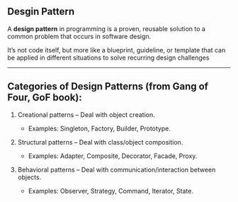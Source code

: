 ## Desgin Pattern

A **design pattern** in programming is a proven, reusable solution to a common problem that occurs in software design.

It’s not code itself, but more like a blueprint, guideline, or template that can be applied in different situations to solve recurring design challenges

---

## Categories of Design Patterns (from Gang of Four, GoF book):

1. Creational patterns – Deal with object creation.
   - Examples: Singleton, Factory, Builder, Prototype.

2. Structural patterns – Deal with class/object composition.
   - Examples: Adapter, Composite, Decorator, Facade, Proxy.

3. Behavioral patterns – Deal with communication/interaction between objects.
   - Examples: Observer, Strategy, Command, Iterator, State.